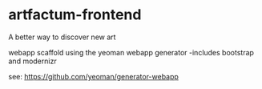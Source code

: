 artfactum-frontend
==================

A better way to discover new art

webapp scaffold using the yeoman webapp generator
-includes bootstrap and modernizr

see: https://github.com/yeoman/generator-webapp


